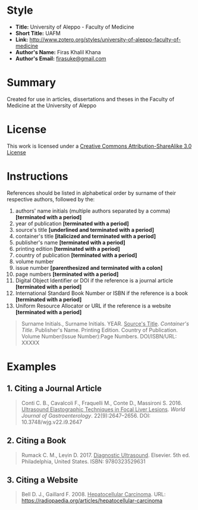 # Style
 - **Title:** University of Aleppo - Faculty of Medicine
 - **Short Title:** UAFM
 - **Link:** http://www.zotero.org/styles/university-of-aleppo-faculty-of-medicine
 - **Author's Name:** Firas Khalil Khana
 - **Author's Email:** firasuke@gmail.com

# Summary
Created for use in articles, dissertations and theses in the Faculty of Medicine at the University of Aleppo

# License
This work is licensed under a [Creative Commons Attribution-ShareAlike 3.0 License](http://creativecommons.org/licenses/by-sa/3.0/)

# Instructions
References should be listed in alphabetical order by surname of their respective authors, followed by the:

 1. authors' name initials (multiple authors separated by a comma) **[terminated with a period]**
 2. year of publication **[terminated with a period]**
 3. source's title **[underlined and terminated with a period]**
 4. container's title **[italicized and terminated with a period]**
 5. publisher's name **[terminated with a period]**
 6. printing edition **[terminated with a period]**
 7. country of publication **[terminated with a period]**
 8. volume number
 9. issue number **[parenthesized and terminated with a colon]**
 10. page numbers **[terminated with a period]**
 11. Digital Object Identifier or DOI if the reference is a journal article **[terminated with a period]**
 12. International Standard Book Number or ISBN if the reference is a book **[terminated with a period]**
 13. Uniform Resource Allocator or URL if the reference is a website **[terminated with a period]**

> Surname Initials., Surname Initials. YEAR. <ins>Source's Title</ins>. <em>Container's Title</em>. Publisher's Name. Printing Edition. Country of Publication. Volume Number(Issue Number):Page Numbers. DOI/ISBN/URL: XXXXX

# Examples
## 1. Citing a Journal Article
> Conti C. B., Cavalcoli F., Fraquelli M., Conte D., Massironi S. 2016. <ins>Ultrasound Elastographic Techniques in Focal Liver Lesions</ins>. <em>World Journal of Gastroenterology</em>. 22(9):2647–2656. DOI: 10.3748/wjg.v22.i9.2647

## 2. Citing a Book
> Rumack C. M., Leṿin D. 2017. <ins>Diagnostic Ultrasound</ins>. Elsevier. 5th ed. Philadelphia, United States. ISBN: 9780323529631

## 3. Citing a Website
> Bell D. J., Gaillard F. 2008. <ins>Hepatocellular Carcinoma</ins>. URL: https://radiopaedia.org/articles/hepatocellular-carcinoma
